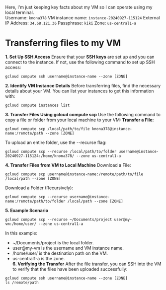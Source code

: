 Here, I'm just keeping key facts about my VM so I can operate using my local terminal.<br>
Username: `knona378`
VM instance name: `instance-20240927-115124`
External IP Address: `34.68.121.36`
Passphrase: `kiki`
Zone: `us-central1-a`
# Transferring files to my VM
**1. Set Up SSH Access**
Ensure that your **SSH keys** are set up and you can connect to the instance. If not, use the following command to set up SSH access:
```
gcloud compute ssh username@instance-name --zone [ZONE]
```
**2. Identify VM Instance Details**
Before transferring files, find the necessary details about your VM. You can list your instances to get this information with:
```
gcloud compute instances list
```
**3. Transfer Files Using gcloud compute scp**
Use the following command to copy a file or folder from your local machine to your VM:
**Transfer a File:**
```
gcloud compute scp /local/path/to/file knona378@instance-name:/remote/path --zone [ZONE]
```
To upload an entire folder, use the --recurse flag:
```
gcloud compute scp --recurse /local/path/to/folder username@instance-20240927-115124:/home/knona378/ --zone us-central1-a
```
**4. Transfer Files from VM to Local Machine**
Download a File:
```
gcloud compute scp username@instance-name:/remote/path/to/file /local/path --zone [ZONE]
```
Download a Folder (Recursively):
```
gcloud compute scp --recurse username@instance-name:/remote/path/to/folder /local/path --zone [ZONE]
```
**5. Example Scenario**
```
gcloud compute scp --recurse ~/Documents/project user@my-vm:/home/user/ --zone us-central1-a
```
In this example: 
- ~/Documents/project is the local folder.
- user@my-vm is the username and VM instance name.
- /home/user/ is the destination path on the VM.
- us-central1-a is the zone. <br>
**6. Verifying the Transfer**
After the file transfer, you can SSH into the VM to verify that the files have been uploaded successfully:
```
gcloud compute ssh username@instance-name --zone [ZONE]
ls /remote/path
```